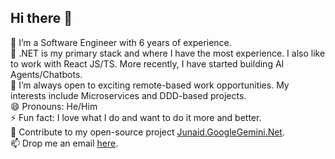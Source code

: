 ## Hi there 👋

🔭 I’m a Software Engineer with 6 years of experience. <br />
🌱 .NET is my primary stack and where I have the most experience. I also like to work with React JS/TS. More recently, I have started building AI Agents/Chatbots. <br />
🤔 I’m always open to exciting remote-based work opportunities. My interests include Microservices and DDD-based projects. <br />
😄 Pronouns: He/Him <br />
⚡ Fun fact: I love what I do and want to do it more and better. <br />
🤝 Contribute to my open-source project [Junaid.GoogleGemini.Net](https://github.com/jaslam94/Junaid.GoogleGemini.Net). <br />
📫 Drop me an email <a href="mailto:aslam.junaid786@hotmail.com">here</a>. <br />
